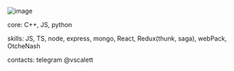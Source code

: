 ![image](https://www.codewars.com/users/rsschool_e9ffd7b026ef2d27/badges/large)

core: C++, JS, python

skills: JS, TS, node, express, mongo, React, Redux(thunk, saga), webPack, OtcheNash

contacts: telegram @vscalett
